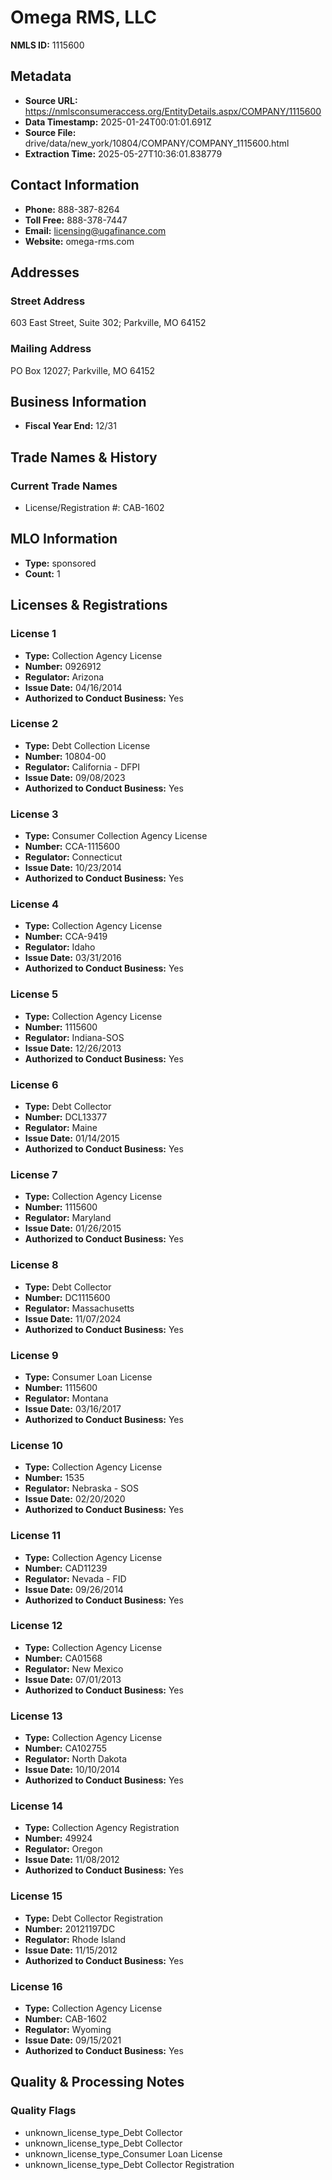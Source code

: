 # Omega RMS, LLC

**NMLS ID:** 1115600

## Metadata
- **Source URL:** https://nmlsconsumeraccess.org/EntityDetails.aspx/COMPANY/1115600
- **Data Timestamp:** 2025-01-24T00:01:01.691Z
- **Source File:** drive/data/new_york/10804/COMPANY/COMPANY_1115600.html
- **Extraction Time:** 2025-05-27T10:36:01.838779

## Contact Information
- **Phone:** 888-387-8264
- **Toll Free:** 888-378-7447
- **Email:** licensing@ugafinance.com
- **Website:** omega-rms.com

## Addresses
### Street Address
603 East Street, Suite 302; Parkville, MO 64152

### Mailing Address
PO Box 12027; Parkville, MO 64152

## Business Information
- **Fiscal Year End:** 12/31

## Trade Names & History
### Current Trade Names
- License/Registration #: CAB-1602

## MLO Information
- **Type:** sponsored
- **Count:** 1

## Licenses & Registrations

### License 1
- **Type:** Collection Agency License
- **Number:** 0926912
- **Regulator:** Arizona
- **Issue Date:** 04/16/2014
- **Authorized to Conduct Business:** Yes

### License 2
- **Type:** Debt Collection License
- **Number:** 10804-00
- **Regulator:** California - DFPI
- **Issue Date:** 09/08/2023
- **Authorized to Conduct Business:** Yes

### License 3
- **Type:** Consumer Collection Agency License
- **Number:** CCA-1115600
- **Regulator:** Connecticut
- **Issue Date:** 10/23/2014
- **Authorized to Conduct Business:** Yes

### License 4
- **Type:** Collection Agency License
- **Number:** CCA-9419
- **Regulator:** Idaho
- **Issue Date:** 03/31/2016
- **Authorized to Conduct Business:** Yes

### License 5
- **Type:** Collection Agency License
- **Number:** 1115600
- **Regulator:** Indiana-SOS
- **Issue Date:** 12/26/2013
- **Authorized to Conduct Business:** Yes

### License 6
- **Type:** Debt Collector
- **Number:** DCL13377
- **Regulator:** Maine
- **Issue Date:** 01/14/2015
- **Authorized to Conduct Business:** Yes

### License 7
- **Type:** Collection Agency License
- **Number:** 1115600
- **Regulator:** Maryland
- **Issue Date:** 01/26/2015
- **Authorized to Conduct Business:** Yes

### License 8
- **Type:** Debt Collector
- **Number:** DC1115600
- **Regulator:** Massachusetts
- **Issue Date:** 11/07/2024
- **Authorized to Conduct Business:** Yes

### License 9
- **Type:** Consumer Loan License
- **Number:** 1115600
- **Regulator:** Montana
- **Issue Date:** 03/16/2017
- **Authorized to Conduct Business:** Yes

### License 10
- **Type:** Collection Agency License
- **Number:** 1535
- **Regulator:** Nebraska - SOS
- **Issue Date:** 02/20/2020
- **Authorized to Conduct Business:** Yes

### License 11
- **Type:** Collection Agency License
- **Number:** CAD11239
- **Regulator:** Nevada - FID
- **Issue Date:** 09/26/2014
- **Authorized to Conduct Business:** Yes

### License 12
- **Type:** Collection Agency License
- **Number:** CA01568
- **Regulator:** New Mexico
- **Issue Date:** 07/01/2013
- **Authorized to Conduct Business:** Yes

### License 13
- **Type:** Collection Agency License
- **Number:** CA102755
- **Regulator:** North Dakota
- **Issue Date:** 10/10/2014
- **Authorized to Conduct Business:** Yes

### License 14
- **Type:** Collection Agency Registration
- **Number:** 49924
- **Regulator:** Oregon
- **Issue Date:** 11/08/2012
- **Authorized to Conduct Business:** Yes

### License 15
- **Type:** Debt Collector Registration
- **Number:** 20121197DC
- **Regulator:** Rhode Island
- **Issue Date:** 11/15/2012
- **Authorized to Conduct Business:** Yes

### License 16
- **Type:** Collection Agency License
- **Number:** CAB-1602
- **Regulator:** Wyoming
- **Issue Date:** 09/15/2021
- **Authorized to Conduct Business:** Yes

## Quality & Processing Notes
### Quality Flags
- unknown_license_type_Debt Collector
- unknown_license_type_Debt Collector
- unknown_license_type_Consumer Loan License
- unknown_license_type_Debt Collector Registration
